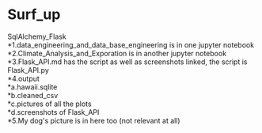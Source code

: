 # Surf_up
SqlAlchemy_Flask<br />
*1.data_engineering_and_data_base_engineering is in one jupyter notebook<br />
*2.Climate_Analysis_and_Exporation is in another jupyter notebook<br />
*3.Flask_API.md has the script as well as screenshots linked, the script is Flask_API.py<br />
*4.output <br />
    *a.hawaii.sqlite<br />
    *b.cleaned_csv<br />
    *c.pictures of all the plots <br />
    *d.screenshots of Flask_API <br />
*5.My dog's picture is in here too (not relevant at all)

